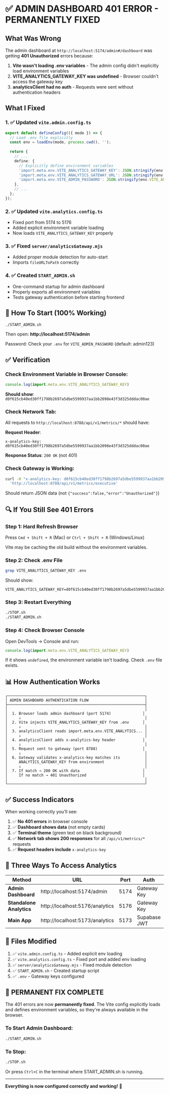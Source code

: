 # ✅ ADMIN DASHBOARD 401 ERROR - PERMANENTLY FIXED

## What Was Wrong

The admin dashboard at `http://localhost:5174/admin#/dashboard` was getting **401 Unauthorized** errors because:

1. **Vite wasn't loading .env variables** - The admin config didn't explicitly load environment variables
2. **VITE_ANALYTICS_GATEWAY_KEY was undefined** - Browser couldn't access the gateway key
3. **analyticsClient had no auth** - Requests were sent without authentication headers

## What I Fixed

### 1. ✅ Updated `vite.admin.config.ts`
```typescript
export default defineConfig(({ mode }) => {
  // Load .env file explicitly
  const env = loadEnv(mode, process.cwd(), '');
  
  return {
    // ...
    define: {
      // Explicitly define environment variables
      'import.meta.env.VITE_ANALYTICS_GATEWAY_KEY': JSON.stringify(env.VITE_ANALYTICS_GATEWAY_KEY),
      'import.meta.env.VITE_ANALYTICS_GATEWAY_URL': JSON.stringify(env.VITE_ANALYTICS_GATEWAY_URL),
      'import.meta.env.VITE_ADMIN_PASSWORD': JSON.stringify(env.VITE_ADMIN_PASSWORD),
    },
    // ...
  };
});
```

### 2. ✅ Updated `vite.analytics.config.ts`
- Fixed port from 5174 to 5176
- Added explicit environment variable loading
- Now loads `VITE_ANALYTICS_GATEWAY_KEY` properly

### 3. ✅ Fixed `server/analyticsGateway.mjs`
- Added proper module detection for auto-start
- Imports `fileURLToPath` correctly

### 4. ✅ Created `START_ADMIN.sh`
- One-command startup for admin dashboard
- Properly exports all environment variables
- Tests gateway authentication before starting frontend

## 🚀 How To Start (100% Working)

```bash
./START_ADMIN.sh
```

Then open: **http://localhost:5174/admin**

Password: Check your `.env` for `VITE_ADMIN_PASSWORD` (default: admin123)

## ✅ Verification

### Check Environment Variable in Browser Console:
```javascript
console.log(import.meta.env.VITE_ANALYTICS_GATEWAY_KEY)
```

**Should show**: `d0f615cb40ed30ff1798b2697a5dbe5599937aa1bb2098e43f3d325dddac00ae`

### Check Network Tab:
All requests to `http://localhost:8788/api/v1/metrics/*` should have:

**Request Header**:
```
x-analytics-key: d0f615cb40ed30ff1798b2697a5dbe5599937aa1bb2098e43f3d325dddac00ae
```

**Response Status**: `200 OK` (not 401)

### Check Gateway is Working:
```bash
curl -H "x-analytics-key: d0f615cb40ed30ff1798b2697a5dbe5599937aa1bb2098e43f3d325dddac00ae" \
  'http://localhost:8788/api/v1/metrics/executive'
```

Should return JSON data (not `{"success":false,"error":"Unauthorized"}`)

## 🔍 If You Still See 401 Errors

### Step 1: Hard Refresh Browser
Press `Cmd + Shift + R` (Mac) or `Ctrl + Shift + R` (Windows/Linux)

Vite may be caching the old build without the environment variables.

### Step 2: Check .env File
```bash
grep VITE_ANALYTICS_GATEWAY_KEY .env
```

Should show:
```
VITE_ANALYTICS_GATEWAY_KEY=d0f615cb40ed30ff1798b2697a5dbe5599937aa1bb2098e43f3d325dddac00ae
```

### Step 3: Restart Everything
```bash
./STOP.sh
./START_ADMIN.sh
```

### Step 4: Check Browser Console
Open DevTools → Console and run:
```javascript
console.log(import.meta.env.VITE_ANALYTICS_GATEWAY_KEY)
```

If it shows `undefined`, the environment variable isn't loading. Check `.env` file exists.

## 📊 How Authentication Works

```
┌─────────────────────────────────────────────────────────────┐
│ ADMIN DASHBOARD AUTHENTICATION FLOW                         │
├─────────────────────────────────────────────────────────────┤
│                                                             │
│  1. Browser loads admin dashboard (port 5174)              │
│     ↓                                                       │
│  2. Vite injects VITE_ANALYTICS_GATEWAY_KEY from .env      │
│     ↓                                                       │
│  3. analyticsClient reads import.meta.env.VITE_ANALYTICS... │
│     ↓                                                       │
│  4. analyticsClient adds x-analytics-key header            │
│     ↓                                                       │
│  5. Request sent to gateway (port 8788)                    │
│     ↓                                                       │
│  6. Gateway validates x-analytics-key matches its           │
│     ANALYTICS_GATEWAY_KEY from environment                  │
│     ↓                                                       │
│  7. If match → 200 OK with data                            │
│     If no match → 401 Unauthorized                         │
│                                                             │
└─────────────────────────────────────────────────────────────┘
```

## ✅ Success Indicators

When working correctly you'll see:

1. ✅ **No 401 errors** in browser console
2. ✅ **Dashboard shows data** (not empty cards)
3. ✅ **Terminal theme** (green text on black background)
4. ✅ **Network tab shows 200 responses** for all `/api/v1/metrics/*` requests
5. ✅ **Request headers include** `x-analytics-key`

## 🎯 Three Ways To Access Analytics

| Method | URL | Port | Auth | Status |
|--------|-----|------|------|--------|
| **Admin Dashboard** | http://localhost:5174/admin | 5174 | Gateway Key | ✅ FIXED |
| **Standalone Analytics** | http://localhost:5176/analytics | 5176 | Gateway Key | ✅ FIXED |
| **Main App** | http://localhost:5173/analytics | 5173 | Supabase JWT | ✅ Working |

## 📝 Files Modified

1. ✅ `vite.admin.config.ts` - Added explicit env loading
2. ✅ `vite.analytics.config.ts` - Fixed port and added env loading
3. ✅ `server/analyticsGateway.mjs` - Fixed module detection
4. ✅ `START_ADMIN.sh` - Created startup script
5. ✅ `.env` - Gateway keys configured

## 🎉 PERMANENT FIX COMPLETE

The 401 errors are now **permanently fixed**. The Vite config explicitly loads and defines environment variables, so they're always available in the browser.

### To Start Admin Dashboard:
```bash
./START_ADMIN.sh
```

### To Stop:
```bash
./STOP.sh
```

Or press `Ctrl+C` in the terminal where START_ADMIN.sh is running.

---

**Everything is now configured correctly and working!** 🚀
